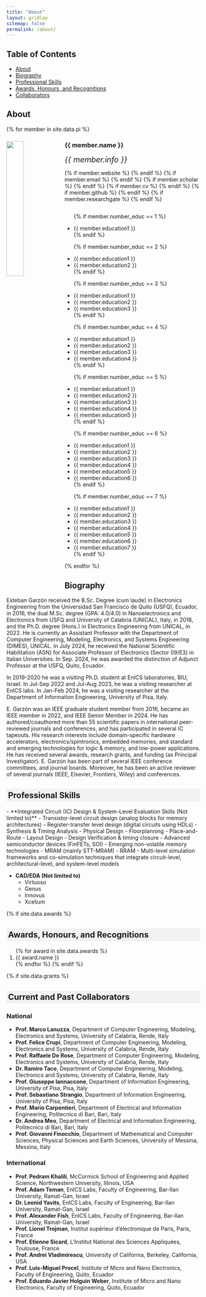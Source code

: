 ```yaml
---
title: "About"
layout: gridlay
sitemap: false
permalink: /about/
---
```


## Table of Contents
- [About](#about)
- [Biography](#biography)
- [Professional Skills](#skills)
- [Awards, Honours, and Recognitions](#awards)
- [Collaborators](#colaborations)

## About 
<a id="about"></a>

{% for member in site.data.pi %}

<div class="row">
  <img src="{{ site.url }}{{ site.baseurl }}/images/teampic/{{ member.photo }}" class="img-responsive" width="30%" style="float: left" />
  <h3>{{ member.name }}</h3>
  <i style="font-size:20px">{{ member.info }}</i><br>

  {% if member.website %}<a href="{{ member.website }}" target="_blank"><i class="fa fa-home fa-3x"></i></a> {% endif %}
  {% if member.email %}<a href="mailto:{{ member.email }}" target="_blank"><i class="fa fa-envelope-square fa-3x"></i></a> {% endif %}
  {% if member.scholar %} <a href="{{ member.scholar }}" target="_blank"><i class="ai ai-google-scholar-square ai-3x"></i></a> {% endif %}
  {% if member.cv %} <a href="{{ member.cv }}" target="_blank"><i class="ai ai-cv-square ai-3x"></i></a> {% endif %}
  {% if member.github %} <a href="{{ member.github }}" target="_blank"><i class="fa fa-github-square fa-3x"></i></a> {% endif %}
  {% if member.researchgate %} <a href="{{ member.researchgate }}" target="_blank"><i class="ai ai-researchgate-square ai-3x"></i></a> {% endif %}
  <ul style="overflow: hidden">

  {% if member.number_educ == 1 %}
  <li> {{ member.education1 }} </li>
  {% endif %}

  {% if member.number_educ == 2 %}
  <li> {{ member.education1 }} </li>
  <li> {{ member.education2 }} </li>
  {% endif %}

  {% if member.number_educ == 3 %}
  <li> {{ member.education1 }} </li>
  <li> {{ member.education2 }} </li>
  <li> {{ member.education3 }} </li>
  {% endif %}

  {% if member.number_educ == 4 %}
  <li> {{ member.education1 }} </li>
  <li> {{ member.education2 }} </li>
  <li> {{ member.education3 }} </li>
  <li> {{ member.education4 }} </li>
  {% endif %}

  {% if member.number_educ == 5 %}
  <li> {{ member.education1 }} </li>
  <li> {{ member.education2 }} </li>
  <li> {{ member.education3 }} </li>
  <li> {{ member.education4 }} </li>
  <li> {{ member.education5 }} </li>
  {% endif %}

  {% if member.number_educ == 6 %}
  <li> {{ member.education1 }} </li>
  <li> {{ member.education2 }} </li>
  <li> {{ member.education3 }} </li>
  <li> {{ member.education4 }} </li>
  <li> {{ member.education5 }} </li>
  <li> {{ member.education6 }} </li>
  {% endif %}

  {% if member.number_educ == 7 %}
  <li> {{ member.education1 }} </li>
  <li> {{ member.education2 }} </li>
  <li> {{ member.education3 }} </li>
  <li> {{ member.education4 }} </li>
  <li> {{ member.education5 }} </li>
  <li> {{ member.education6 }} </li>
  <li> {{ member.education7 }} </li>
  {% endif %}

  </ul>
</div>

{% endfor %}

## Biography
<a id="biography"></a>

Esteban Garzón received the B.Sc. Degree (cum laude) in Electronics Engineering from the Universidad San
Francisco de Quito (USFQ), Ecuador, in 2016, the dual M.Sc. degree (GPA: 4.0/4.0) in Nanoelectronics
and Electronics from USFQ and University of Calabria (UNICAL), Italy, in 2018, and the Ph.D. degree (Hons.)
in Electronics Engineering from UNICAL, in 2022. He is currently an Assistant Professor with the Department of Computer Engineering, Modeling, Electronics, and Systems Engineering (DIMES), UNICAL. In July 2024, he received the National Scientific Habilitation (ASN) for Associate Professor of Electronics (Sector 09/E3) in Italian Universities. In Sep. 2024, he was awarded the distinction of Adjunct Professor at the USFQ, Quito, Ecuador. 

In 2019-2020 he was a visiting Ph.D. student at EnICS laboratories, BIU, Israel. In Jul-Sep 2022 and
Jul-Aug 2023, he was a visiting researcher at EnICS labs. In Jan-Feb 2024, he was a visiting researcher at
the Department of Information Engineering, University of Pisa, Italy.

E. Garzón was an IEEE graduate student member from 2016, became an IEEE member in 2022, and
IEEE Senior Member in 2024. He has authored/coauthored more than 55 scientific papers in international
peer-reviewed journals and conferences, and has participated in several IC tapeouts. His research interests
include domain-specific hardware accelerators, electronics/spintronics, embedded memories, and standard
and emerging technologies for logic & memory, and low-power applications. He has received several awards,
research grants, and funding (as Principal Investigator). E. Garzón has been part of several IEEE conference committees, and journal boards. Moreover, he has been an active reviewer of several journals (IEEE, Elsevier, Frontiers, Wiley) and conferences.

<h2 style="background-color: #f2f2f2; padding: 0.2em; font-weight: bold;"> Professional Skills  </h2>
<a id="skills"></a>
- **Integrated Circuit (IC) Design & System-Level Evaluation Skills (Not limited to)**
  - Transistor-level circuit design (analog blocks for memory architectures)
  - Register-transfer level design (digital circuits using HDLs)
  - Synthesis & Timing Analysis
  - Physical Design
    - Floorplanning
    - Place-and-Route
    - Layout Design
    - Design Verification & timing closure
  - Advanced semiconductor devices (FinFETs, SOI)
  - Emerging non-volatile memory technologies
    - MRAM (mainly STT-MRAM)
    - RRAM
  - Multi-level simulation frameworks and co-simulation techniques that integrate circuit-level, architectural-level, and system-level models

- **CAD/EDA (Not limited to)**
  * Virtuoso
  * Genus
  * Innovus
  * Xcelium

{% if site.data.awards %}
<h2 style="background-color: #f2f2f2; padding: 0.2em; font-weight: bold;"> Awards, Honours, and Recognitions  </h2>
<a id="awards"></a>

<ol>
{% for award in site.data.awards %}
<li>
 {{ award.name }}
</li>
{% endfor %}
{% endif %}
</ol>

{% if site.data.grants %}

<!-- 
## Grants

{% for grant in site.data.grants %}
* {{ grant.name }}
{% endfor %}

{% endif %}
-->


<h2 style="background-color: #f2f2f2; padding: 0.2em; font-weight: bold;"> Current and Past Collaborators  </h2>
<a id="colaborations"></a>

### National  
* **Prof. Marco Lanuzza**, Department of Computer Engineering, Modeling, Electronics and Systems, University of Calabria, Rende, Italy  
* **Prof. Felice Crupi**, Department of Computer Engineering, Modeling, Electronics and Systems, University of Calabria, Rende, Italy  
* **Prof. Raffaele De Rose**, Department of Computer Engineering, Modeling, Electronics and Systems, University of Calabria, Rende, Italy  
* **Dr. Ramiro Taco**, Department of Computer Engineering, Modeling, Electronics and Systems, University of Calabria, Rende, Italy  
* **Prof. Giuseppe Iannaccone**, Department of Information Engineering, University of Pisa, Pisa, Italy  
* **Prof. Sebastiano Strangio**, Department of Information Engineering, University of Pisa, Pisa, Italy  
* **Prof. Mario Carpentieri**, Department of Electrical and Information Engineering, Politecnico di Bari, Bari, Italy  
* **Dr. Andrea Meo**, Department of Electrical and Information Engineering, Politecnico di Bari, Bari, Italy  
* **Prof. Giovanni Finocchio**, Department of Mathematical and Computer Sciences, Physical Sciences and Earth Sciences, University of Messina, Messina, Italy  

### International  
* **Prof. Pedram Khalili**, McCormick School of Engineering and Applied Science, Northwestern University, Illinois, USA  
* **Prof. Adam Teman**, EnICS Labs, Faculty of Engineering, Bar-Ilan University, Ramat-Gan, Israel  
* **Dr. Leonid Yavits**, EnICS Labs, Faculty of Engineering, Bar-Ilan University, Ramat-Gan, Israel  
* **Prof. Alexander Fish**, EnICS Labs, Faculty of Engineering, Bar-Ilan University, Ramat-Gan, Israel  
* **Prof. Lionel Trojman**, Institut supérieur d’électronique de Paris, Paris, France  
* **Prof. Etienne Sicard**, L’Institut National des Sciences Appliquées, Toulouse, France  
* **Prof. Andrei Vladimirescu**, University of California, Berkeley, California, USA  
* **Prof. Luis-Miguel Procel**, Institute of Micro and Nano Electronics, Faculty of Engineering, Quito, Ecuador
* **Prof. Eduardo Javier Holguin Weber**, Institute of Micro and Nano Electronics, Faculty of Engineering, Quito, Ecuador  



